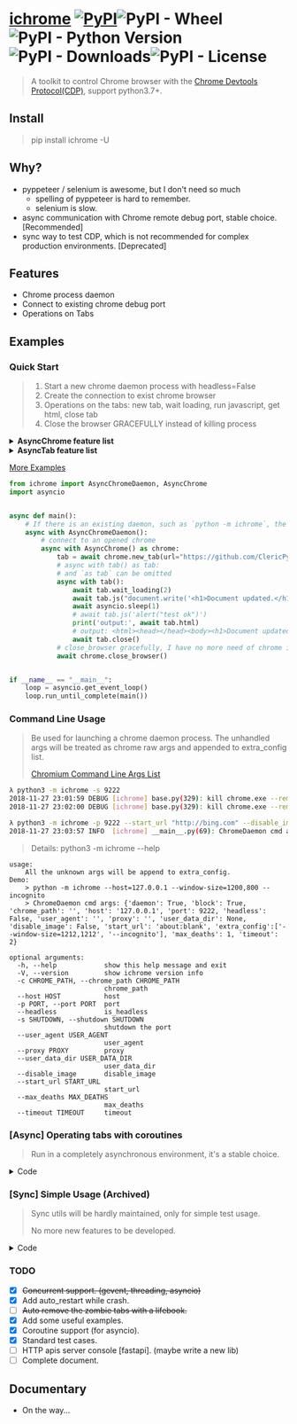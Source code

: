 # [ichrome](https://github.com/ClericPy/ichrome) [![PyPI](https://img.shields.io/pypi/v/ichrome?style=plastic)](https://pypi.org/project/ichrome/)![PyPI - Wheel](https://img.shields.io/pypi/wheel/ichrome?style=plastic)![PyPI - Python Version](https://img.shields.io/pypi/pyversions/ichrome?style=plastic)![PyPI - Downloads](https://img.shields.io/pypi/dm/ichrome?style=plastic)![PyPI - License](https://img.shields.io/pypi/l/ichrome?style=plastic)

> A toolkit to control Chrome browser with the [Chrome Devtools Protocol(CDP)](https://chromedevtools.github.io/devtools-protocol/), support python3.7+.

## Install

> pip install ichrome -U

## Why?

- pyppeteer / selenium is awesome, but I don't need so much
  - spelling of pyppeteer is hard to remember.
  - selenium is slow.
- async communication with Chrome remote debug port, stable choice. [Recommended]
- sync way to test CDP,  which is not recommended for complex production environments. [Deprecated]


## Features

- Chrome process daemon
- Connect to existing chrome debug port
- Operations on Tabs

## Examples

### Quick Start

> 1. Start a new chrome daemon process with headless=False
> 2. Create the connection to exist chrome browser
> 3. Operations on the tabs: new tab, wait loading, run javascript, get html, close tab
> 4. Close the browser GRACEFULLY instead of killing process

<details>
    <summary><b>AsyncChrome feature list</b></summary>

1. server
    > return `f"http://{self.host}:{self.port}"`, such as `http://127.0.0.1:9222`
1. version
    > version info from `/json/version` format like:
    ```
    {'Browser': 'Chrome/77.0.3865.90', 'Protocol-Version': '1.3', 'User-Agent': 'Mozilla/5.0 (Windows NT 10.0; Win64; x64) AppleWebKit/537.36 (KHTML, like Gecko) Chrome/77.0.3865.90 Safari/537.36', 'V8-Version': '7.7.299.11', 'WebKit-Version': '537.36 (@58c425ba843df2918d9d4b409331972646c393dd)', 'webSocketDebuggerUrl': 'ws://127.0.0.1:9222/devtools/browser/b5fbd149-959b-4603-b209-cfd26d66bdc1'}
    ```
1. `connect` / `check` / `ok`
    > check alive
1. `get_tabs` / `tabs` / `get_tab` / `get_tabs`
    > get the `AsyncTab` instance from `/json`.
1. `new_tab` / `activate_tab` / `close_tab` / `close_tabs`
    > operating tabs.
1. `close_browser`
    > find the activated tab and send `Browser.close` message, close the connected chrome browser gracefully.
    ```python
    await chrome.close_browser()
    ```
1. `kill`
    > force kill the chrome process with self.port.
    ```python
    await chrome.kill()
    ```
1. `connect_tabs`
    > connect websockets for multiple tabs in one `with` context, and disconnect before exiting.
    ```python
    tab0: AsyncTab = (await chrome.tabs)[0]
    tab1: AsyncTab = await chrome.new_tab()
    async with chrome.connect_tabs([tab0, tab1]):
        assert (await tab0.current_url) == 'about:blank'
        assert (await tab1.current_url) == 'about:blank'
    ```

</details>


<details>
    <summary><b>AsyncTab feature list</b></summary>

1. `set_url` / `reload`
    > navigate to a new url. `reload` equals to `set_url(None)`
1. `wait_event`
    > listening the events with given name, and separate from other same-name events with filter_function, finally run the callback_function with result.
1. `wait_page_loading` / `wait_loading`
    > wait for `Page.loadEventFired` event, or stop loading while timeout. Different from `wait_loading_finished`.
1. `wait_response`
    > filt the `Network.responseReceived` event by `filter_function`, return the `request_dict` which can be used by `get_response`
1. `wait_request_loading` / `wait_loading_finished`
    > sometimes event got `request_dict` with `wait_response`, but the ajax request is still fetching, which need to wait the `Network.loadingFinished` event.
1. `activate` / `activate_tab`
    > activate tab with websocket / http message.
2. `close` / `close_tab`
    > close tab with websocket / http message.
3. `add_js_onload`
    > `Page.addScriptToEvaluateOnNewDocument`, which means this javascript code will be run before page loaded.
4. `clear_browser_cache` / `clear_browser_cookies`
    > `Network.clearBrowserCache` and `Network.clearBrowserCookies`
5. `querySelectorAll`
    > get the tag instance, which contains the `tagName, innerHTML, outerHTML, textContent, attributes` attrs.
6. `click`
    > click the element queried by given *css selector*.
7. `refresh_tab_info`
    > to refresh the init attrs: `url`, `title`.
8. `current_html` / `current_title` / `current_url`
    > get the current html / title / url with `tab.js`. or using the `refresh_tab_info` method and init attrs.
1. `crash`
    > `Page.crash`
2. `get_cookies` / `get_all_cookies` / `delete_cookies` / `set_cookie`
    > some page cookies operations.
1. `set_headers` / `set_ua`
    > `Network.setExtraHTTPHeaders` and `Network.setUserAgentOverride`, used to update headers dynamically.
2. `close_browser`
    > send `Browser.close` message to close the chrome browser gracefully.
1. `get_bounding_client_rect` / `get_element_clip`
    > `get_element_clip` is alias name for the other, these two method is to get the rect of element which queried by css element.
2. `screenshot` / `screenshot_element`
    > get the screenshot base64 encoded image data. `screenshot_element` should be given a css selector to locate the element.
3. `get_page_size` / `get_screen_size`
    > size of current window or the whole screen.
4. `get_response`
    > get the response body with the given request dict.
5. `js`
    > run the given js code, return the raw response from sending `Runtime.evaluate` message.
6. `inject_js_url`
    > inject some js url, like `<script src="xxx/static/js/jquery.min.js"></script>` do.
7. `get_value` & `get_variable`
    > run the given js variable or expression, and return the result.
    ```python
    await tab.get_value('document.title')
    await tab.get_value("document.querySelector('title').innerText")
    ```
8. `keyboard_send`
    > dispath key event with `Input.dispatchKeyEvent`
9. `mouse_click`
    > dispath click event on given position
10. `mouse_drag`
    > dispath drag event on given position, and return the target x, y. `duration` arg is to slow down the move speed.
11. `mouse_drag_rel`
    > dispath drag event on given offset, and return the target x, y.
12. `mouse_drag_rel`
    > drag with offsets continuously.
    ```python
    await tab.set_url('https://draw.yunser.com/')
    walker = await tab.mouse_drag_rel_chain(320, 145).move(50, 0, 0.2).move(
        0, 50, 0.2).move(-50, 0, 0.2).move(0, -50, 0.2)
    await walker.move(50 * 1.414, 50 * 1.414, 0.2)
    ```
13. `mouse_press` / `mouse_release` / `mouse_move` / `mouse_move_rel` / `mouse_move_rel_chain`
    > similar to the drag features. These mouse features is only dispatched events, not the real mouse action.

</details>

[More Examples](https://github.com/ClericPy/ichrome/blob/master/examples_async.py)

```python
from ichrome import AsyncChromeDaemon, AsyncChrome
import asyncio


async def main():
    # If there is an existing daemon, such as `python -m ichrome`, the `async with AsyncChromeDaemon` context can be omitted.
    async with AsyncChromeDaemon():
        # connect to an opened chrome
        async with AsyncChrome() as chrome:
            tab = await chrome.new_tab(url="https://github.com/ClericPy")
            # async with tab() as tab:
            # and `as tab` can be omitted
            async with tab():
                await tab.wait_loading(2)
                await tab.js("document.write('<h1>Document updated.</h1>')")
                await asyncio.sleep(1)
                # await tab.js('alert("test ok")')
                print('output:', await tab.html)
                # output: <html><head></head><body><h1>Document updated.</h1></body></html>
                await tab.close()
            # close_browser gracefully, I have no more need of chrome instance
            await chrome.close_browser()


if __name__ == "__main__":
    loop = asyncio.get_event_loop()
    loop.run_until_complete(main())

```

### Command Line Usage

> Be used for launching a chrome daemon process. The unhandled args will be treated as chrome raw args and appended to extra_config list.
> 
> [Chromium Command Line Args List](https://peter.sh/experiments/chromium-command-line-switches/)

```bash
λ python3 -m ichrome -s 9222
2018-11-27 23:01:59 DEBUG [ichrome] base.py(329): kill chrome.exe --remote-debugging-port=9222
2018-11-27 23:02:00 DEBUG [ichrome] base.py(329): kill chrome.exe --remote-debugging-port=9222

λ python3 -m ichrome -p 9222 --start_url "http://bing.com" --disable_image
2018-11-27 23:03:57 INFO  [ichrome] __main__.py(69): ChromeDaemon cmd args: {'daemon': True, 'block': True, 'chrome_path': '', 'host': 'localhost', 'port': 9222, 'headless': False, 'user_agent': '', 'proxy': '', 'user_data_dir': None, 'disable_image': True, 'start_url': 'http://bing.com', 'extra_config': '', 'max_deaths': 1, 'timeout': 2}
```

> Details: python3 -m ichrome --help

```
usage:
    All the unknown args will be append to extra_config.
Demo:
    > python -m ichrome --host=127.0.0.1 --window-size=1200,800 --incognito
    > ChromeDaemon cmd args: {'daemon': True, 'block': True, 'chrome_path': '', 'host': '127.0.0.1', 'port': 9222, 'headless': False, 'user_agent': '', 'proxy': '', 'user_data_dir': None, 'disable_image': False, 'start_url': 'about:blank', 'extra_config':['--window-size=1212,1212', '--incognito'], 'max_deaths': 1, 'timeout': 2}

optional arguments:
  -h, --help            show this help message and exit
  -V, --version         show ichrome version info
  -c CHROME_PATH, --chrome_path CHROME_PATH
                        chrome_path
  --host HOST           host
  -p PORT, --port PORT  port
  --headless            is_headless
  -s SHUTDOWN, --shutdown SHUTDOWN
                        shutdown the port
  --user_agent USER_AGENT
                        user_agent
  --proxy PROXY         proxy
  --user_data_dir USER_DATA_DIR
                        user_data_dir
  --disable_image       disable_image
  --start_url START_URL
                        start_url
  --max_deaths MAX_DEATHS
                        max_deaths
  --timeout TIMEOUT     timeout
```

### [Async] Operating tabs with coroutines

> Run in a completely asynchronous environment, it's a stable choice.

<details>
    <summary>Code</summary>

```python
import asyncio


async def test_examples():
    from ichrome import AsyncChrome as Chrome
    from ichrome import AsyncTab as Tab
    from ichrome import AsyncChromeDaemon, Tag, logger
    logger.setLevel('DEBUG')
    # Tab._log_all_recv = True
    port = 9222

    async with AsyncChromeDaemon(host="127.0.0.1", port=port, max_deaths=1):
        # ===================== Chrome Test Cases =====================
        async with Chrome() as chrome:
            assert str(chrome) == '<Chrome(connected): http://127.0.0.1:9222>'
            assert chrome.server == 'http://127.0.0.1:9222'
            try:
                await chrome.version
            except AttributeError as e:
                assert str(
                    e
                ) == 'Chrome has not connected. `await chrome.connect()` before request.'
            # waiting chrome launching
            for _ in range(5):
                connected = await chrome.connect()
                if connected:
                    break
                await asyncio.sleep(1)
            assert connected is True
            version = await chrome.version
            assert isinstance(version, dict) and 'Browser' in version
            ok = await chrome.check()
            assert ok is True
            ok = await chrome.ok
            assert ok is True
            resp = await chrome.get_server('json')
            assert isinstance(resp.json(), list)
            tabs1: Tab = await chrome.get_tabs()
            tabs2: Tab = await chrome.tabs
            assert tabs1 == tabs2
            tab0: Tab = tabs1[0]
            tab1: Tab = await chrome.new_tab()
            assert isinstance(tab1, Tab)
            await asyncio.sleep(1)
            await chrome.activate_tab(tab0)
            async with chrome.connect_tabs([tab0, tab1]):
                assert (await tab0.current_url) == 'about:blank'
                assert (await tab1.current_url) == 'about:blank'
            async with chrome.connect_tabs(tab0):
                assert await tab0.current_url == 'about:blank'
            await chrome.close_tab(tab1)
            # ===================== Tab Test Cases =====================
            tab: Tab = await chrome.new_tab()
            assert tab.ws is None
            async with tab():
                assert tab.ws
            assert tab.ws is None
            # also work: async with tab.connect():
            async with tab():
                assert tab.status == 'connected'
                assert tab.msg_id == tab.msg_id - 1
                assert await tab.refresh_tab_info()

                # watch the tabs switch
                await tab.activate_tab()
                await asyncio.sleep(.2)
                await tab0.activate_tab()
                await asyncio.sleep(.2)
                await tab.activate_tab()

                assert await tab.send('Network.enable') == {
                    'id': 3,
                    'result': {}
                }
                await tab.clear_browser_cookies()
                assert len(await tab.get_cookies(urls='http://python.org')) == 0
                assert await tab.set_cookie(
                    'test', 'test_value', url='http://python.org')
                assert await tab.set_cookie(
                    'test2', 'test_value', url='http://python.org')
                assert len(await tab.get_cookies(urls='http://python.org')) == 2
                assert await tab.delete_cookies('test', url='http://python.org')
                assert len(await tab.get_cookies(urls='http://python.org')) == 1
                # get all Browser cookies
                assert len(await tab.get_all_cookies()) > 0
                # disable Network
                assert await tab.disable('Network')
                # set new url for this tab, timeout will stop loading
                assert await tab.set_url('http://python.org', timeout=2)
                # reload the page
                assert await tab.reload(timeout=2)
                # here should be press OK by human in 10 secs, get the returned result
                js_result = await tab.js('document.title', timeout=3)
                # {'id': 18, 'result': {'result': {'type': 'string', 'value': 'Welcome to Python.org'}}}
                assert 'result' in js_result
                # inject JS timeout return None
                assert (await tab.js('alert()', timeout=0.1)) is None
                # close the alert dialog
                await tab.enable('Page')
                await tab.send('Page.handleJavaScriptDialog', accept=True)
                # querySelectorAll with JS, return list of Tag object
                tag_list = await tab.querySelectorAll('#id-search-field')
                assert tag_list[0].tagName == 'input'
                # querySelectorAll with JS, index arg is Not None, return Tag or None
                one_tag = await tab.querySelectorAll(
                    '#id-search-field', index=0)
                assert isinstance(one_tag, Tag)
                # inject js url: vue.js
                # get window.Vue variable before injecting
                vue_obj = await tab.js('window.Vue')
                # {'id': 22, 'result': {'result': {'type': 'undefined'}}}
                assert 'undefined' in str(vue_obj)
                assert await tab.inject_js_url(
                    'https://cdn.staticfile.org/vue/2.6.10/vue.min.js',
                    timeout=3)
                vue_obj = await tab.js('window.Vue')
                # {'id': 23, 'result': {'result': {'type': 'function', 'className': 'Function', 'description': 'function wn(e){this._init(e)}', 'objectId': '{"injectedScriptId":1,"id":1}'}}}
                assert 'Function' in str(vue_obj)

                # update title
                await tab.js("document.title = 'Press about'")
                assert (await tab.current_title) == 'Press about'

                # wait_response by filter_function
                # {'method': 'Network.responseReceived', 'params': {'requestId': '1000003000.69', 'loaderId': 'D7814CD633EDF3E699523AF0C4E9DB2C', 'timestamp': 207483.974238, 'type': 'Script', 'response': {'url': 'https://www.python.org/static/js/libs/masonry.pkgd.min.js', 'status': 200, 'statusText': '', 'headers': {'date': 'Sat, 05 Oct 2019 08:18:34 GMT', 'via': '1.1 vegur, 1.1 varnish, 1.1 varnish', 'last-modified': 'Tue, 24 Sep 2019 18:31:03 GMT', 'server': 'nginx', 'age': '290358', 'etag': '"5d8a60e7-6643"', 'x-served-by': 'cache-iad2137-IAD, cache-tyo19928-TYO', 'x-cache': 'HIT, HIT', 'content-type': 'application/x-javascript', 'status': '200', 'cache-control': 'max-age=604800, public', 'accept-ranges': 'bytes', 'x-timer': 'S1570263515.866582,VS0,VE0', 'content-length': '26179', 'x-cache-hits': '1, 170'}, 'mimeType': 'application/x-javascript', 'connectionReused': False, 'connectionId': 0, 'remoteIPAddress': '151.101.108.223', 'remotePort': 443, 'fromDiskCache': True, 'fromServiceWorker': False, 'fromPrefetchCache': False, 'encodedDataLength': 0, 'timing': {'requestTime': 207482.696803, 'proxyStart': -1, 'proxyEnd': -1, 'dnsStart': -1, 'dnsEnd': -1, 'connectStart': -1, 'connectEnd': -1, 'sslStart': -1, 'sslEnd': -1, 'workerStart': -1, 'workerReady': -1, 'sendStart': 0.079, 'sendEnd': 0.079, 'pushStart': 0, 'pushEnd': 0, 'receiveHeadersEnd': 0.836}, 'protocol': 'h2', 'securityState': 'unknown'}, 'frameId': 'A2971702DE69F008914F18EAE6514DD5'}}
                async def cb(request):
                    if request:
                        await tab.wait_request_loading(request, 5)
                        ok = 'Masonry PACKAGED' in (
                            await tab.get_response(request))['result']['body']
                        logger.warning(
                            f'check wait_response callback, get_response {ok}')
                        assert ok
                    else:
                        raise ValueError

                # listening response
                def filter_function(r):
                    ok = 'www.python.org/static/js/libs/masonry.pkgd.min.js' in r[
                        'params']['response']['url']
                    return print('get response url:',
                                 r['params']['response']['url'], ok) or ok

                task = asyncio.ensure_future(
                    tab.wait_response(
                        filter_function=filter_function,
                        callback_function=cb,
                        timeout=10),
                    loop=tab.loop)
                await tab.click('#about>a')
                await tab.wait_loading(2)
                await task
                # click download link, without wait_loading.
                # request
                # {'method': 'Network.responseReceived', 'params': {'requestId': '2FAFC4FC410A6DEDE88553B1836C530B', 'loaderId': '2FAFC4FC410A6DEDE88553B1836C530B', 'timestamp': 212239.182469, 'type': 'Document', 'response': {'url': 'https://www.python.org/downloads/', 'status': 200, 'statusText': '', 'headers': {'status': '200', 'server': 'nginx', 'content-type': 'text/html; charset=utf-8', 'x-frame-options': 'DENY', 'cache-control': 'max-age=604800, public', 'via': '1.1 vegur\n1.1 varnish\n1.1 varnish', 'accept-ranges': 'bytes', 'date': 'Sat, 05 Oct 2019 10:51:48 GMT', 'age': '282488', 'x-served-by': 'cache-iad2139-IAD, cache-hnd18720-HND', 'x-cache': 'MISS, HIT', 'x-cache-hits': '0, 119', 'x-timer': 'S1570272708.444646,VS0,VE0', 'content-length': '113779'}, 'mimeType': 'text/html', 'connectionReused': False, 'connectionId': 0, 'remoteIPAddress': '123.23.54.43', 'remotePort': 443, 'fromDiskCache': True, 'fromServiceWorker': False, 'fromPrefetchCache': False, 'encodedDataLength': 0, 'timing': {'requestTime': 212239.179388, 'proxyStart': -1, 'proxyEnd': -1, 'dnsStart': -1, 'dnsEnd': -1, 'connectStart': -1, 'connectEnd': -1, 'sslStart': -1, 'sslEnd': -1, 'workerStart': -1, 'workerReady': -1, 'sendStart': 0.392, 'sendEnd': 0.392, 'pushStart': 0, 'pushEnd': 0, 'receiveHeadersEnd': 0.975}, 'protocol': 'h2', 'securityState': 'secure', 'securityDetails': {'protocol': 'TLS 1.2', 'keyExchange': 'ECDHE_RSA', 'keyExchangeGroup': 'X25519', 'cipher': 'AES_128_GCM', 'certificateId': 0, 'subjectName': 'www.python.org', 'sanList': ['www.python.org', 'docs.python.org', 'bugs.python.org', 'wiki.python.org', 'hg.python.org', 'mail.python.org', 'pypi.python.org', 'packaging.python.org', 'login.python.org', 'discuss.python.org', 'us.pycon.org', 'pypi.io', 'docs.pypi.io', 'pypi.org', 'docs.pypi.org', 'donate.pypi.org', 'devguide.python.org', 'www.bugs.python.org', 'python.org'], 'issuer': 'DigiCert SHA2 Extended Validation Server CA', 'validFrom': 1537228800, 'validTo': 1602676800, 'signedCertificateTimestampList': [], 'certificateTransparencyCompliance': 'unknown'}}, 'frameId': '882CFDEEA07EB00A5E7510ADD2A39F22'}}
                # response
                # {'id': 30, 'result': {'body': '<!doctype html>\n<!--[if lt IE 7]>   <html class="no-js ie6 lt-ie...', 'base64Encoded': False}}
                # test set_ua
                await tab.set_ua('Test UA')
                await tab.add_js_onload(source='window.title=123456789')
                await tab.set_url('http://httpbin.org/forms/post')
                assert (await tab.get_variable('window.title')) == 123456789
                html = await tab.get_html()
                assert 'Customer name:' in html
                # test double click some positions. test keyboard_send input
                rect = await tab.get_bounding_client_rect('[type="email"]')
                await tab.mouse_click(rect['left'], rect['top'], count=1)
                await tab.keyboard_send(text='1')
                await tab.keyboard_send(text='2')
                await tab.keyboard_send(text='3')
                await tab.mouse_click(rect['left'], rect['top'], count=2)
                selection = await tab.get_variable(
                    'window.getSelection().toString()')
                assert selection == '123'
                # test set_headers
                await tab.set_headers({'A': '1', 'B': '2'})
                await tab.set_url('http://httpbin.org/get')
                html = await tab.get_html()
                assert '"A": "1"' in html and '"B": "2"' in html
                # screenshot
                await tab.set_url('http://python.org')
                await tab.wait_loading(1)
                screen = await tab.screenshot()
                part = await tab.screenshot_element('.site-headline')
                assert screen
                assert part
                assert len(screen) > len(part)
                # draw
                await tab.set_url('https://awwapp.com/')
                await tab.wait_loading(1, timeout_stop_loading=True)
                await tab.mouse_click(5, 5)
                walker = await tab.mouse_drag_rel_chain(320, 145).move(50, 0, 0.2).move(
                    0, 50, 0.2).move(-50, 0, 0.2).move(0, -50, 0.2)
                await walker.move(50 * 1.414, 50 * 1.414, 0.2)
                # clear cache
                assert await tab.clear_browser_cache()
                # close tab
                await tab.close()
            # close_browser gracefully, I have no more need of chrome instance
            await chrome.close_browser()
            # await chrome.kill()
            sep = f'\n{"=" * 80}\n'
            logger.critical(
                f'{sep}Congratulations, all test cases passed.{sep}')


if __name__ == "__main__":
    loop = asyncio.get_event_loop()
    loop.run_until_complete(test_examples())

```

</details>


### [Sync] Simple Usage (Archived)

> Sync utils will be hardly maintained, only for simple test usage.
>
> No more new features to be developed.

<details>
    <summary>Code</summary>

```python
"""
Test normal usage of ichrome.

1. use `with` context for launching ChromeDaemon daemon process.
2. init Chrome for connecting with chrome background server.
3. Tab ops:
  3.1 create a new tab
  3.2 goto new url with tab.set_url, and will stop load for timeout.
  3.3 get cookies from url
  3.4 inject the jQuery lib by a static url.
  3.5 auto click ok from the alert dialog.
  3.6 remove `href` from the third `a` tag, which is selected by css path.
  3.7 remove all `href` from the `a` tag, which is selected by css path.
  3.8 use querySelectorAll to get the elements.
  3.9 Network crawling from the background ajax request.
  3.10 click some element by tab.click with css selector.
  3.11 show html source code of the tab
"""


def test_example():
    from ichrome import Chrome, ChromeDaemon, logger
    import re
    import json
    """Example for crawling a special background request."""

    # reset default logger level, such as DEBUG
    # import logging
    # logger.setLevel(logging.INFO)
    # launch the Chrome process and daemon process, will auto shutdown by 'with' expression.
    with ChromeDaemon(host="127.0.0.1", port=9222, max_deaths=1) as chromed:
        logger.info(chromed)
        # create connection to Chrome Devtools
        chrome = Chrome(host="127.0.0.1", port=9222, timeout=3, retry=1)
        # now create a new tab without url
        tab = chrome.new_tab()
        # reset the url to bing.com, if loading time more than 5 seconds, will stop loading.
        # if inject js success, will alert Vue
        tab.set_url(
            "https://www.bing.com/",
            referrer="https://www.github.com/",
            timeout=5)
        # get_cookies from url
        logger.info(tab.get_cookies("http://cn.bing.com"))
        # test inject_js, if success, will alert jQuery version info 3.3.1
        logger.info(
            tab.inject_js(
                "https://cdn.staticfile.org/jquery/3.3.1/jquery.min.js"))
        logger.info(
            tab.js("alert('jQuery inject success:' + jQuery.fn.jquery)"))
        tab.js(
            'alert("Check the links above disabled, and then input `test` to the input position.")'
        )
        # automate press accept for alert~
        tab.send("Page.handleJavaScriptDialog", accept=True)
        # remove href of the a tag.
        tab.click("#sc_hdu>li>a", index=3, action="removeAttribute('href')")
        # remove href of all the 'a' tag.
        tab.querySelectorAll(
            "#sc_hdu>li>a", index=None, action="removeAttribute('href')")
        # use querySelectorAll to get the elements.
        for i in tab.querySelectorAll("#sc_hdu>li"):
            logger.info("Tag: %s, id:%s, class:%s, text:%s" %
                        (i, i.get("id"), i.get("class"), i.text))
        # enable the Network function, otherwise will not recv Network request/response.
        logger.info(tab.send("Network.enable"))
        # here will block until input string "test" in the input position.
        # tab is waiting for the event Network.responseReceived which accord with the given filter_function.
        recv_string = tab.wait_event(
            "Network.responseReceived",
            filter_function=lambda r: re.search(r"&\w+=test", r or ""),
            wait_seconds=None,
        )
        # now catching the "Network.responseReceived" event string, load the json.
        recv_string = json.loads(recv_string)
        # get the requestId to fetch its response body.
        request_id = recv_string["params"]["requestId"]
        logger.info("requestId: %s" % request_id)
        # send request for getResponseBody
        resp = tab.send(
            "Network.getResponseBody", requestId=request_id, timeout=5)
        # now resp is the response body result.
        logger.info("getResponseBody success %s" % resp)
        # directly click the button matched the cssselector #sb_form_go, here is the submit button.
        logger.info(tab.click("#sb_form_go"))
        tab.wait_loading(3)
        # show some html source code of the tab
        logger.info(tab.html[:100])
        tab.send('Browser.close')
        # # now click close button of the chrome browser.
        # chromed.run_forever()


if __name__ == "__main__":
    test_example()

```

</details>

### TODO

- [x] ~~Concurrent support. (gevent, threading, asyncio)~~
- [x] Add auto_restart while crash.
- [ ] ~~Auto remove the zombie tabs with a lifebook.~~
- [x] Add some useful examples.
- [x] Coroutine support (for asyncio).
- [x] Standard test cases.
- [ ] HTTP apis server console [fastapi]. (maybe write a new lib)
- [ ] Complete document.

## Documentary

- On the way...
